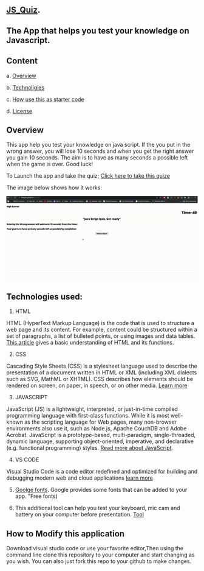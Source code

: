 
   ## [JS_Quiz](https://shangfii.github.io/JS_Quiz/). 
## The App that helps you test your knowledge on Javascript. 


## Content 

a. [Overview](https://github.com/shangfii/JS_Quiz#overview)

b. [Technoligies](https://github.com/shangfii/JS_Quiz#technologies-used)

c. [How use this as starter code](https://github.com/shangfii/JS_Quiz#how-to-modify-this-application)


d. [License](https://github.com/shangfii/JS_Quiz/blob/main/LICENSE)

## Overview

This app help you test your knowledge on java script. If the you put in the wrong answer, you will lose 10 seconds and when you get the right answer
you gain 10 seconds. The aim is to have as many seconds a possible left when the game is over. Good luck!

To Launch the app and take the quiz; [Click here to take this quize](https://shangfii.github.io/JS_Quiz/) 


The image below shows how it works:

![UseCase of Quiz App](https://github.com/shangfii/JS_Quiz/blob/main/ezgif.com-gif-maker.gif)


## Technologies used:

1. HTML


HTML (HyperText Markup Language) is the code that is used to structure a web page and its content. For example, content could be structured within a set of paragraphs, a list of bulleted points, or using images and data tables. [This article](https://developer.mozilla.org/en-US/docs/Learn/Getting_started_with_the_web/HTML_basics) gives a basic understanding of HTML and its functions.
 
2. CSS

Cascading Style Sheets (CSS) is a stylesheet language used to describe the presentation of a document written in HTML or XML (including XML dialects such as SVG, MathML or XHTML). CSS describes how elements should be rendered on screen, on paper, in speech, or on other media. [Learn more](https://developer.mozilla.org/en-US/docs/Learn/Getting_started_with_the_web/HTML_basics)

3. JAVASCRIPT

JavaScript (JS) is a lightweight, interpreted, or just-in-time compiled programming language with first-class functions. While it is most well-known as the scripting language for Web pages, many non-browser environments also use it, such as Node.js, Apache CouchDB and Adobe Acrobat. JavaScript is a prototype-based, multi-paradigm, single-threaded, dynamic language, supporting object-oriented, imperative, and declarative (e.g. functional programming) styles. [Read more about JavaScript](https://developer.mozilla.org/en-US/docs/Web/JavaScript).

4. VS CODE 


Visual Studio Code is a code editor redefined and optimized for building and debugging modern web and cloud applications
[learn more](https://code.visualstudio.com/)

5. [Goolge fonts](https://fonts.google.com/). Google provides some fonts that can be added to your app. "Free fonts)

6. This additional tool can help you test your keyboard, mic cam and battery on your computer before presentation. [Tool](https://www.retest.us/)

## How to Modify this application

Download visual studio code or use your favorite editor,Then using the command line clone this repository to your computer and start changing as you wish.
You can also just fork this repo to your github to make changes.


